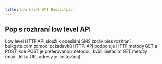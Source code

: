 ```yaml
---
title: Low Level API Descritpion
---
```


## Popis rozhraní low level API
Low level HTTP API slouží k odesílání SMS zpráv přes rozhraní bulkgate.com pomocí požadavků HTTP. API podporuje HTTP metody GET a POST, kde POST je preferovanou metodou, kvůli limitacím GET metody (max. délka URL adresy je limitována).
